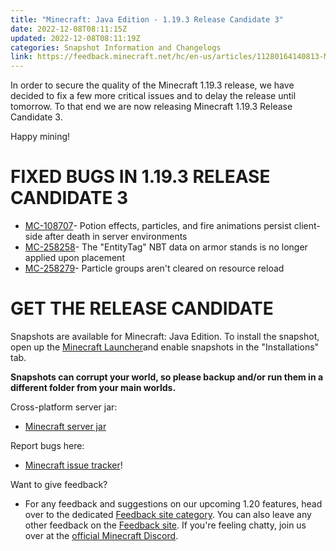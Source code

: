 ```yaml
---
title: "Minecraft: Java Edition - 1.19.3 Release Candidate 3"
date: 2022-12-08T08:11:15Z
updated: 2022-12-08T08:11:19Z
categories: Snapshot Information and Changelogs
link: https://feedback.minecraft.net/hc/en-us/articles/11280164140813-Minecraft-Java-Edition-1-19-3-Release-Candidate-3
---
```


In order to secure the quality of the Minecraft 1.19.3 release, we have decided to fix a few more critical issues and to delay the release until tomorrow. To that end we are now releasing Minecraft 1.19.3 Release Candidate 3.

Happy mining!

# FIXED BUGS IN 1.19.3 RELEASE CANDIDATE 3

-   [MC-108707](https://bugs.mojang.com/browse/MC-108707)- Potion effects, particles, and fire animations persist client-side after death in server environments
-   [MC-258258](https://bugs.mojang.com/browse/MC-258258)- The \"EntityTag\" NBT data on armor stands is no longer applied upon placement
-   [MC-258279](https://bugs.mojang.com/browse/MC-258279)- Particle groups aren\'t cleared on resource reload

# GET THE RELEASE CANDIDATE

Snapshots are available for Minecraft: Java Edition. To install the snapshot, open up the [Minecraft Launcher](https://www.minecraft.net/download.html)and enable snapshots in the \"Installations\" tab.

**Snapshots can corrupt your world, so please backup and/or run them in a different folder from your main worlds.**

Cross-platform server jar:

-   [Minecraft server jar](https://piston-data.mojang.com/v1/objects/5f459ba58558d797229c819c0314bec84e774ecb/server.jar)

Report bugs here:

-   [Minecraft issue tracker](https://bugs.mojang.com/browse/MC)!

Want to give feedback?

-   For any feedback and suggestions on our upcoming 1.20 features, head over to the dedicated [Feedback site category](https://aka.ms/MC120Feedback). You can also leave any other feedback on the [Feedback site](https://aka.ms/JavaSnapshotFeedback). If you\'re feeling chatty, join us over at the [official Minecraft Discord](https://discordapp.com/invite/minecraft).
